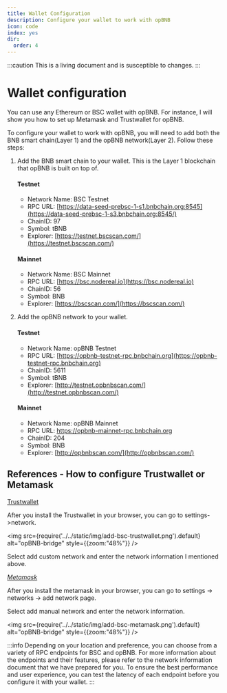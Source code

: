 ```yaml
---
title: Wallet Configuration
description: Configure your wallet to work with opBNB
icon: code
index: yes
dir:
  order: 4
---
```


:::caution
This is a living document and is susceptible to changes.
:::

# Wallet configuration

You can use any Ethereum or BSC wallet with opBNB. For instance, I will show you how to set up Metamask and Trustwallet for opBNB.

To configure your wallet to work with opBNB, you will need to add both the BNB smart chain(Layer 1) and the opBNB network(Layer 2). Follow these steps:

1. Add the BNB smart chain to your wallet. This is the Layer 1 blockchain that opBNB is built on top of.

   #### Testnet

   - Network Name: BSC Testnet
   - RPC URL: [https://data-seed-prebsc-1-s1.bnbchain.org:8545](https://data-seed-prebsc-1-s3.bnbchain.org:8545/)
   - ChainID: 97
   - Symbol: tBNB
   - Explorer: [https://testnet.bscscan.com/](https://testnet.bscscan.com/)

   #### Mainnet

   - Network Name: BSC Mainnet
   - RPC URL: [https://bsc.nodereal.io](https://bsc.nodereal.io)
   - ChainID: 56
   - Symbol: BNB
   - Explorer: [https://bscscan.com/](https://bscscan.com/)

2. Add the opBNB network to your wallet.

   #### Testnet

   - Network Name: opBNB Testnet
   - RPC URL: [https://opbnb-testnet-rpc.bnbchain.org](https://opbnb-testnet-rpc.bnbchain.org)
   - ChainID: 5611
   - Symbol: tBNB
   - Explorer: [http://testnet.opbnbscan.com/](http://testnet.opbnbscan.com/)

   #### Mainnet

   - Network Name: opBNB Mainnet
   - RPC URL: [https://opbnb-mainnet-rpc.bnbchain.org ](https://opbnb-mainnet-rpc.bnbchain.org)
   - ChainID: 204
   - Symbol: BNB
   - Explorer: [http://opbnbscan.com/](http://opbnbscan.com/)

## References - How to configure Trustwallet or Metamask

[Trustwallet](https://chrome.google.com/webstore/detail/trust-wallet/egjidjbpglichdcondbcbdnbeeppgdph)

After you install the Trustwallet in your browser, you can go to settings->network.

<img
src={require('../../static/img/add-bsc-trustwallet.png').default}
alt="opBNB-bridge"
style={{zoom:"48%"}}
/>

Select add custom network and enter the network information I mentioned above.

_[Metamask](https://chrome.google.com/webstore/detail/metamask/nkbihfbeogaeaoehlefnkodbefgpgknn)_

After you install the metamask in your browser, you can go to settings -> networks -> add network page.

Select add manual network and enter the network information.

<img
src={require('../../static/img/add-bsc-metamask.png').default}
alt="opBNB-bridge"
style={{zoom:"48%"}}
/>

:::info
Depending on your location and preference, you can choose from a variety of RPC endpoints for BSC and opBNB. For more information about the endpoints and their features, please refer to the network information document that we have prepared for you. To ensure the best performance and user experience, you can test the latency of each endpoint before you configure it with your wallet.
:::
